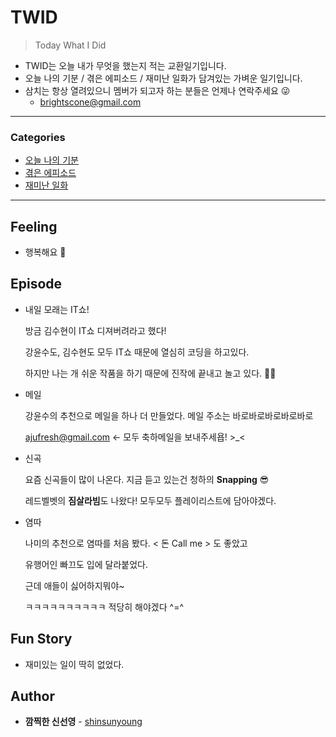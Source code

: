 # TWID

> Today What I Did
>

- TWID는 오늘 내가 무엇을 했는지 적는 교환일기입니다.
- 오늘 나의 기분 / 겪은 에피소드 / 재미난 일화가 담겨있는 가벼운 일기입니다.
- 삼치는 항상 열려있으니 멤버가 되고자 하는 분들은 언제나 연락주세요 😜
  - brightscone@gmail.com

---

### Categories

* [오늘 나의 기분](#feeling)
* [겪은 에피소드](#episode)
* [재미난 일화](#fun-story)

---

## Feeling

- 행복해요 🤭

## Episode

- 내일 모래는 IT쇼!

  방금 김수현이 IT쇼 디져버려라고 했다!

  강윤수도, 김수현도 모두 IT쇼 때문에 열심히 코딩을 하고있다.

  하지만 나는 개 쉬운 작품을 하기 때문에 진작에 끝내고 놀고 있다. 👯‍♂️

  

- 메일

  강윤수의 추천으로 메일을 하나 더 만들었다. 메일 주소는 바로바로바로바로바로

  ajufresh@gmail.com <- 모두 축하메일을 보내주세욥! >_<



* 신곡

  요즘 신곡들이 많이 나온다. 지금 듣고 있는건 청하의 **Snapping** 😎

  레드벨벳의 **짐살라빔**도 나왔다! 모두모두 플레이리스트에 담아야겠다.



* 염따

  나미의 추천으로 염따를 처음 봤다. < 돈 Call me > 도 좋았고

  유행어인 빠끄도 입에 달라붙었다.

  근데 애들이 싫어하지뭐야~

  ㅋㅋㅋㅋㅋㅋㅋㅋㅋㅋ 적당히 해야겠다 ^=^



## Fun Story

- 재미있는 일이 딱히 없었다. 

## Author

* **깜찍한 신선영** - [shinsunyoung](https://github.com/shinsunyoung)
